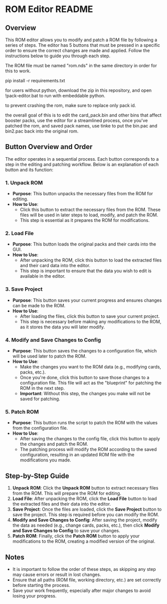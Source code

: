 # ROM Editor README

## Overview

This ROM editor allows you to modify and patch a ROM file by following a series of steps. The editor has 5 buttons that must be pressed in a specific order to ensure the correct changes are made and applied. Follow the instructions below to guide you through each step.

The ROM file must be named "rom.nds" in the same directory in order for this to work.

pip install -r requirements.txt

for users without python, download the zip in this repository, and open !pack-editor.bat to run with embeddable python. 

to prevent crashing the rom, make sure to replace only pack id.

the overall goal of this is to edit the card_pack.bin and other bins that affect booster packs, use the editor for a streamlined process, once you've patched the rom, and saved pack names, use tinke to put the bin.pac and bin2.pac back into the original rom.

## Button Overview and Order

The editor operates in a sequential process. Each button corresponds to a step in the editing and patching workflow. Below is an explanation of each button and its function:

### 1. **Unpack ROM**
   - **Purpose**: This button unpacks the necessary files from the ROM for editing.
   - **How to Use**: 
     - Click this button to extract the necessary files from the ROM. These files will be used in later steps to load, modify, and patch the ROM.
     - This step is essential as it prepares the ROM for modifications.

### 2. **Load File**
   - **Purpose**: This button loads the original packs and their cards into the GUI.
   - **How to Use**:
     - After unpacking the ROM, click this button to load the extracted files and their card data into the editor.
     - This step is important to ensure that the data you wish to edit is available in the editor.

### 3. **Save Project**
   - **Purpose**: This button saves your current progress and ensures changes can be made to the ROM.
   - **How to Use**:
     - After loading the files, click this button to save your current project.
     - This step is necessary before making any modifications to the ROM, as it stores the data you will later modify.

### 4. **Modify and Save Changes to Config**
   - **Purpose**: This button saves the changes to a configuration file, which will be used later to patch the ROM.
   - **How to Use**:
     - Make the changes you want to the ROM data (e.g., modifying cards, packs, etc.).
     - Once you're done, click this button to save those changes to a configuration file. This file will act as the "blueprint" for patching the ROM in the next step.
     - **Important**: Without this step, the changes you make will not be saved for patching.

### 5. **Patch ROM**
   - **Purpose**: This button runs the script to patch the ROM with the values from the configuration file.
   - **How to Use**:
     - After saving the changes to the config file, click this button to apply the changes and patch the ROM.
     - The patching process will modify the ROM according to the saved configuration, resulting in an updated ROM file with the modifications you made.

## Step-by-Step Guide

1. **Unpack ROM**: Click the **Unpack ROM** button to extract necessary files from the ROM. This will prepare the ROM for editing.
2. **Load File**: After unpacking the ROM, click the **Load File** button to load the extracted files and their data into the editor.
3. **Save Project**: Once the files are loaded, click the **Save Project** button to save the project. This step is required before you can modify the ROM.
4. **Modify and Save Changes to Config**: After saving the project, modify the data as needed (e.g., change cards, packs, etc.), then click **Modify and Save Changes to Config** to save your changes.
5. **Patch ROM**: Finally, click the **Patch ROM** button to apply your modifications to the ROM, creating a modified version of the original.

## Notes

- It is important to follow the order of these steps, as skipping any step may cause errors or result in lost changes.
- Ensure that all paths (ROM file, working directory, etc.) are set correctly before starting the process.
- Save your work frequently, especially after major changes to avoid losing your progress.
